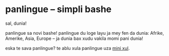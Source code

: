 # panlingue – simpli bashe

sal, dunia!

panlingue sa novi bashe!
panlingue du loge layu ja mey fen da dunia:
Afrike, Amerike, Asia, Europe
– ja dunia bax xudu vakila momi pani dunia!

eska te sava panlingue?
te ablu xula panlingue uza [mini xul](mini_darse.html).
